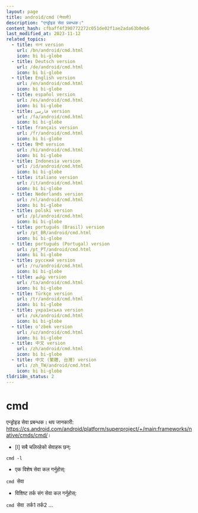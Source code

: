 ```yaml
---
layout: page
title: android/cmd (नेपाली)
description: "एन्ड्रोइड सेवा प्रबन्धक।"
content_hash: cfbaff4f390772272c051de02f1ae2ada63b0eb6
last_modified_at: 2023-11-12
related_topics:
  - title: বাংলা version
    url: /bn/android/cmd.html
    icon: bi bi-globe
  - title: Deutsch version
    url: /de/android/cmd.html
    icon: bi bi-globe
  - title: English version
    url: /en/android/cmd.html
    icon: bi bi-globe
  - title: español version
    url: /es/android/cmd.html
    icon: bi bi-globe
  - title: فارسی version
    url: /fa/android/cmd.html
    icon: bi bi-globe
  - title: français version
    url: /fr/android/cmd.html
    icon: bi bi-globe
  - title: हिन्दी version
    url: /hi/android/cmd.html
    icon: bi bi-globe
  - title: Indonesia version
    url: /id/android/cmd.html
    icon: bi bi-globe
  - title: italiano version
    url: /it/android/cmd.html
    icon: bi bi-globe
  - title: Nederlands version
    url: /nl/android/cmd.html
    icon: bi bi-globe
  - title: polski version
    url: /pl/android/cmd.html
    icon: bi bi-globe
  - title: português (Brasil) version
    url: /pt_BR/android/cmd.html
    icon: bi bi-globe
  - title: português (Portugal) version
    url: /pt_PT/android/cmd.html
    icon: bi bi-globe
  - title: русский version
    url: /ru/android/cmd.html
    icon: bi bi-globe
  - title: தமிழ் version
    url: /ta/android/cmd.html
    icon: bi bi-globe
  - title: Türkçe version
    url: /tr/android/cmd.html
    icon: bi bi-globe
  - title: українська version
    url: /uk/android/cmd.html
    icon: bi bi-globe
  - title: o‘zbek version
    url: /uz/android/cmd.html
    icon: bi bi-globe
  - title: 中文 version
    url: /zh/android/cmd.html
    icon: bi bi-globe
  - title: 中文 (繁體, 台灣) version
    url: /zh_TW/android/cmd.html
    icon: bi bi-globe
tldri18n_status: 2
---
```

# cmd

एन्ड्रोइड सेवा प्रबन्धक।
थप जानकारी: <https://cs.android.com/android/platform/superproject/+/main:frameworks/native/cmds/cmd/>।

- [l] सबै चलिरहेको सेवाहरू छन्:

`cmd -l`

- एक विशेष सेवा कल गर्नुहोस्:

`cmd `<span class="tldr-var badge badge-pill bg-dark-lm bg-white-dm text-white-lm text-dark-dm font-weight-bold">सेवा</span>

- विशिष्ट तर्क संग सेवा कल गर्नुहोस्:

`cmd `<span class="tldr-var badge badge-pill bg-dark-lm bg-white-dm text-white-lm text-dark-dm font-weight-bold">सेवा</span>` `<span class="tldr-var badge badge-pill bg-dark-lm bg-white-dm text-white-lm text-dark-dm font-weight-bold">तर्क1 तर्क2 ...</span>
